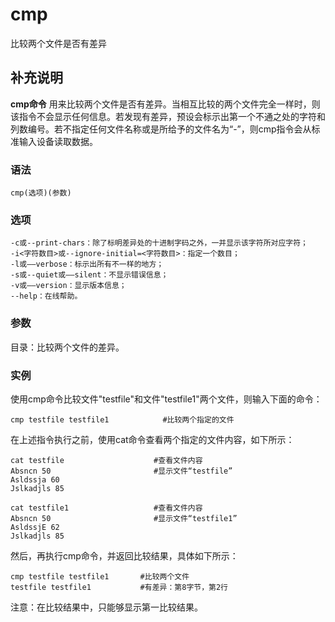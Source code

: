 #  cmp

比较两个文件是否有差异

##  补充说明

**cmp命令**
用来比较两个文件是否有差异。当相互比较的两个文件完全一样时，则该指令不会显示任何信息。若发现有差异，预设会标示出第一个不通之处的字符和列数编号。若不指定任何文件名称或是所给予的文件名为“-”，则cmp指令会从标准输入设备读取数据。

###  语法

    
    
    cmp(选项)(参数)
    

###  选项

    
    
    -c或--print-chars：除了标明差异处的十进制字码之外，一并显示该字符所对应字符；
    -i<字符数目>或--ignore-initial=<字符数目>：指定一个数目；
    -l或——verbose：标示出所有不一样的地方；
    -s或--quiet或——silent：不显示错误信息；
    -v或——version：显示版本信息；
    --help：在线帮助。
    

###  参数

目录：比较两个文件的差异。

###  实例

使用cmp命令比较文件"testfile"和文件"testfile1"两个文件，则输入下面的命令：

    
    
    cmp testfile testfile1            #比较两个指定的文件
    

在上述指令执行之前，使用cat命令查看两个指定的文件内容，如下所示：

    
    
    cat testfile                    #查看文件内容  
    Absncn 50                       #显示文件“testfile”  
    Asldssja 60  
    Jslkadjls 85 
    
    cat testfile1                   #查看文件内容  
    Absncn 50                       #显示文件“testfile1”  
    AsldssjE 62  
    Jslkadjls 85  
    

然后，再执行cmp命令，并返回比较结果，具体如下所示：

    
    
    cmp testfile testfile1       #比较两个文件  
    testfile testfile1           #有差异：第8字节，第2行  
    

注意：在比较结果中，只能够显示第一比较结果。

